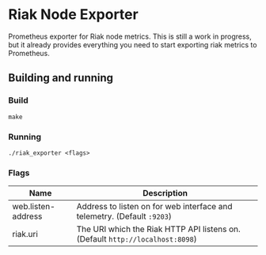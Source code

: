 # Riak Node Exporter

Prometheus exporter for Riak node metrics. This is still a work in progress, but it already
provides everything you need to start exporting riak metrics to Prometheus.

## Building and running

### Build

```
make
```

### Running

```
./riak_exporter <flags>
```

### Flags

Name                                       | Description
-------------------------------------------|--------------------------------------------------------------------------------------------------
web.listen-address                         | Address to listen on for web interface and telemetry. (Default `:9203`)
riak.uri                                   | The URI which the Riak HTTP API listens on. (Default `http://localhost:8098`)
